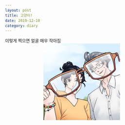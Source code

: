 ```yaml
---
layout: post
title: 고양이!
date: 2019-12-10
category: diary
---
```


<div>
이렇게 찍으면 얼굴 매우 작아짐 <br>
    <div style="text-align : center;">
        <img src="/assets/img/together.png" width="50%" height="auto" alt="안경으로 얼굴 줄이기!">
    </div>
</div>
